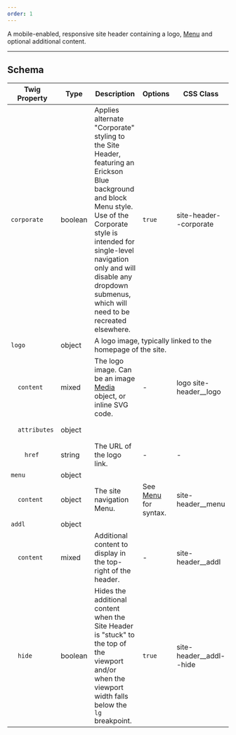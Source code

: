 ```yaml
---
order: 1
---
```

A mobile-enabled, responsive site header containing a logo, <a href="/patterns/molecules-menu/index.html">Menu</a> and optional additional content.
___
<h2 class="h3 font-family--sans-serif">Schema</h2>
<table class="table--minimal font-size--xsmall" role="table">
  <thead>
    <tr>
      <th>Twig Property</th>
      <th>Type</th>
      <th class="w-auto">Description</th>
      <th>Options</th>
      <th>CSS Class</th>
    </tr>
  </thead>
  <tbody>
    <tr>
      <td><pre><code>corporate</code></pre></td>
      <td>boolean</td>
      <td>Applies alternate "Corporate" styling to the Site Header, featuring an Erickson Blue background and block Menu style. Use of the Corporate style is intended for single-level navigation only and will disable any dropdown submenus, which will need to be recreated elsewhere.</td>
      <td><code>true</code></td>
      <td class="text-nowrap">site-header--corporate</td>
    </tr>
    <tr>
      <td><code>logo</code></td>
      <td>object</td>
      <td colspan="4">A logo image, typically linked to the homepage of the site.</td>
    </tr>
    <tr>
      <td><pre>&nbsp;&nbsp;<code>content</code></pre></td>
      <td>mixed</td>
      <td>The logo image. Can be an image <a href="/patterns/atoms-media/index.html">Media</a> object, or inline SVG code.</td>
      <td>-</td>
      <td class="text-nowrap">logo site-header__logo</td>
    </tr>
    <tr>
      <td><pre>&nbsp;&nbsp;<code>attributes</code></pre></td>
      <td>object</td>
      <td colspan="4"></td>
    </tr>
    <tr>
      <td><pre>&nbsp;&nbsp;&nbsp;&nbsp;<code>href</code></pre></td>
      <td>string</td>
      <td>The URL of the logo link.</td>
      <td>-</td>
      <td>-</td>
    </tr>
    <tr>
      <td><code>menu</code></td>
      <td>object</td>
      <td colspan="4">
    </tr>
    <tr>
      <td><pre>&nbsp;&nbsp;<code>content</code></pre></td>
      <td>object</td>
      <td>The site navigation Menu.</td>
      <td class="text-nowrap">See <a href="/patterns/molecules-menu/index.html">Menu</a> for syntax.</td>
      <td class="text-nowrap">site-header__menu</td>
    </tr>
    <tr>
      <td><code>addl</code></td>
      <td>object</td>
      <td colspan="4">
    </tr>
    <tr>
      <td><pre>&nbsp;&nbsp;<code>content</code></pre></td>
      <td>mixed</td>
      <td>Additional content to display in the top-right of the header.</td>
      <td>-</td>
      <td class="text-nowrap">site-header__addl</td>
    </tr>
    <tr>
      <td><pre>&nbsp;&nbsp;<code>hide</code></pre></td>
      <td>boolean</td>
      <td>Hides the additional content when the Site Header is "stuck" to the top of the viewport and/or when the viewport width falls below the <code>lg</code> breakpoint.</td>
      <td><code>true</code></td>
      <td class="text-nowrap">site-header__addl--hide</td>
    </tr>
  </tbody>
</table>